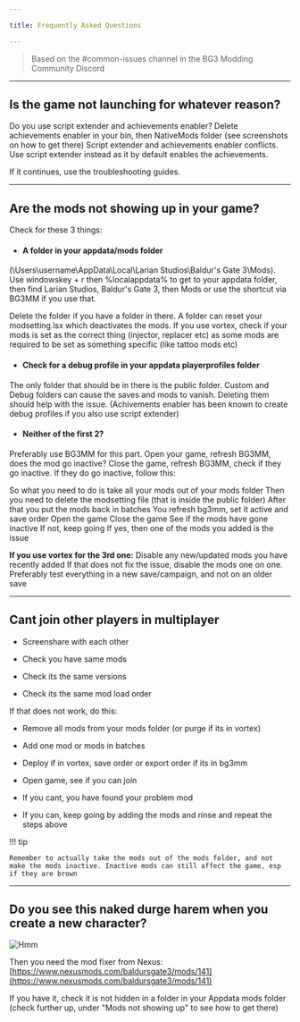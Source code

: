 ```yaml
---

title: Frequently Asked Questions

---
```


> Based on the #common-issues channel in the BG3 Modding Community Discord

---

## Is the game not launching for whatever reason? 

Do you use script extender and achievements enabler? Delete achievements enabler in your bin, then NativeMods folder (see screenshots on how to get there) 
Script extender and achievements enabler conflicts. Use script extender instead as it by default enables the achievements.

If it continues, use the troubleshooting guides.

---

## Are the mods not showing up in your game?

Check for these 3 things:

- #### A folder in your appdata/mods folder

 (\Users\username\AppData\Local\Larian Studios\Baldur's Gate 3\Mods). 
Use windowskey + r then %localappdata% to get to your appdata folder, then find Larian Studios, Baldur's Gate 3, then Mods or use the shortcut via BG3MM if you use that. 

Delete the folder if you have a folder in there. A folder can reset your modsetting.lsx which deactivates the mods. If you use vortex, check if your mods is set as the correct thing (injector, replacer etc) as some mods are required to be set as something specific (like tattoo mods etc)

- #### Check for a debug profile in your appdata playerprofiles folder

The only folder that should be in there is the public folder. Custom and Debug folders can cause the saves and mods to vanish. Deleting them should help with the issue. (Achivements enabler has been known to create debug profiles if you also use script extender)

- #### Neither of the first 2?
  
Preferably use BG3MM for this part. Open your game, refresh BG3MM, does the mod go inactive? Close the game, refresh BG3MM, check if they go inactive. 
If they do go inactive, follow this: 

So what you need to do is take all your mods out of your mods folder 
Then you need to delete the modsetting file (that is inside the public folder)
After that you put the mods back in batches
You refresh bg3mm, set it active and save order
Open the game
Close the game 
See if the mods have gone inactive
If not, keep going 
If yes, then one of the mods you added is the issue

**If you use vortex for the 3rd one:**
Disable any new/updated mods you have recently added
If that does not fix the issue, disable the mods one on one. 
Preferably test everything in a new save/campaign, and not on an older save

---

## Cant join other players in multiplayer

 - Screenshare with each other

 - Check you have same mods 

 - Check its the same versions 

 - Check its the same mod load order

If that does not work, do this: 

 - Remove all mods from your mods folder (or purge if its in vortex) 

 - Add one mod or mods in batches 

 - Deploy if in vortex, save order or export order if its in bg3mm 

 - Open game, see if you can join

 - If you cant, you have found your problem mod 

 - If you can, keep going by adding the mods and rinse and repeat the steps above

!!! tip
    
    Remember to actually take the mods out of the mods folder, and not make the mods inactive. Inactive mods can still affect the game, esp if they are brown

---

## Do you see this naked durge harem when you create a new character? 

![Hmm](/assets/faq/SPOILER_hm.png)

Then you need the mod fixer from Nexus: [https://www.nexusmods.com/baldursgate3/mods/141](https://www.nexusmods.com/baldursgate3/mods/141)

If you have it, check it is not hidden in a folder in your Appdata mods folder (check further up, under "Mods not showing up" to see how to get there) 